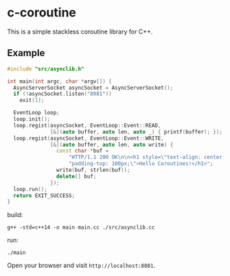 # c-coroutine

This is a simple stackless coroutine library for C++.

## Example

```c++
#include "src/asynclib.h"

int main(int argc, char *argv[]) {
  AsyncServerSocket asyncSocket = AsyncServerSocket();
  if (!asyncSocket.listen("8081"))
    exit(1);

  EventLoop loop;
  loop.init();
  loop.regist(asyncSocket, EventLoop::Event::READ,
              [&](auto buffer, auto len, auto _) { printf(buffer); });
  loop.regist(asyncSocket, EventLoop::Event::WRITE,
              [&](auto buffer, auto len, auto write) {
                const char *buf =
                    "HTTP/1.1 200 OK\n\n<h1 style=\"text-align: center; "
                    "padding-top: 100px;\">Hello Coroutines!</h1>";
                write(buf, strlen(buf));
                delete[] buf;
              });
  loop.run();
  return EXIT_SUCCESS;
}
```

build:
```shell
g++ -std=c++14 -o main main.cc ./src/asynclib.cc 
```

run:
```shell
./main
```

Open your browser and visit `http://localhost:8081`.